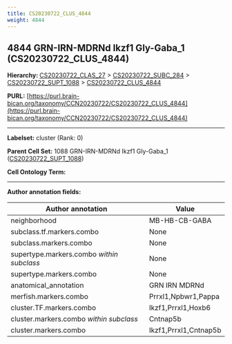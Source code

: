 ```yaml
---
title: CS20230722_CLUS_4844
weight: 4844
---
```

## 4844 GRN-IRN-MDRNd Ikzf1 Gly-Gaba_1 (CS20230722_CLUS_4844)
<b>Hierarchy: </b>
[CS20230722_CLAS_27](../CS20230722_CLAS_27) >
[CS20230722_SUBC_284](../CS20230722_SUBC_284) >
[CS20230722_SUPT_1088](../CS20230722_SUPT_1088) >
[CS20230722_CLUS_4844](../CS20230722_CLUS_4844)

**PURL:** [https://purl.brain-bican.org/taxonomy/CCN20230722/CS20230722_CLUS_4844](https://purl.brain-bican.org/taxonomy/CCN20230722/CS20230722_CLUS_4844)

---


**Labelset:** cluster (Rank: 0)

**Parent Cell Set:** 1088 GRN-IRN-MDRNd Ikzf1 Gly-Gaba_1 ([CS20230722_SUPT_1088](../CS20230722_SUPT_1088))



**Cell Ontology Term:** 

[MARKER GENES.]: #


---

[TRANSFERRED ANNOTATIONS.]: #


[AUTHOR ANNOTATION FIELDS.]: #


**Author annotation fields:**

| Author annotation | Value |
|-------------------|-------|
|neighborhood|MB-HB-CB-GABA|
|subclass.tf.markers.combo|None|
|subclass.markers.combo|None|
|supertype.markers.combo _within subclass_|None|
|supertype.markers.combo|None|
|anatomical_annotation|GRN IRN MDRNd|
|merfish.markers.combo|Prrxl1,Npbwr1,Pappa|
|cluster.TF.markers.combo|Ikzf1,Prrxl1,Hoxb6|
|cluster.markers.combo _within subclass_|Cntnap5b|
|cluster.markers.combo|Ikzf1,Prrxl1,Cntnap5b|

